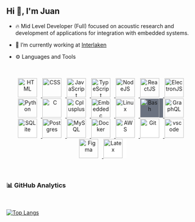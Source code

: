 <h2> Hi 👋, I'm Juan </h2>

<!--
**juanjgacosta/juanjgacosta** is a ✨ _special_ ✨ repository because its `README.md` (this file) appears on your GitHub profile.

Here are some ideas to get you started:

- 🔭 I’m currently working on ...
- 🌱 I’m currently learning ...
- 👯 I’m looking to collaborate on ...
- 🤔 I’m looking for help with ...
- 💬 Ask me about C/C++, JavaScript, HTML, CSS, Python, Linux, Embedded Linux
- 📫 How to reach me: ...
- 😄 Pronouns: ...
- ⚡ Fun fact: ...
-->

- 🔥 Mid Level Developer (Full) focused on acoustic research and development of applications for integration with embedded systems.

- 🔭 I’m currently working at <a href="https://caaas.com.br/">Interlaken</a>

- ⚙️ Languages and Tools

<br>
<br>

<div align="center">
    <!-- HTML -->
  <a href="https://developer.mozilla.org/en-US/docs/Web/HTML" target="_blank" rel="noreferrer">
      <img  alt="HTML" height="50px" style="padding-right:10px;" src="https://cdn.jsdelivr.net/gh/devicons/devicon/icons/html5/html5-original.svg"/>
  </a>
  <!-- CSS -->
  <a href="https://developer.mozilla.org/en-US/docs/Web/CSS" target="_blank" rel="noreferrer">
      <img  alt="CSS" height="50px" style="padding-right:10px;" src="https://cdn.jsdelivr.net/gh/devicons/devicon/icons/css3/css3-original.svg"/>
  </a>
  <!-- JavaScript -->
  <a href="https://developer.mozilla.org/en-US/docs/Web/JavaScript" target="_blank" rel="noreferrer">
      <img  alt="JavaScript" height="50px" style="padding-right:10px;" src="https://cdn.jsdelivr.net/gh/devicons/devicon/icons/javascript/javascript-plain.svg"/>
  </a>
  <!-- TypeScript -->
  <a href="https://www.typescriptlang.org/" target="_blank" rel="noreferrer">
      <img  alt="TypeScript" height="50px" style="padding-right:10px; ;" src="https://cdn.jsdelivr.net/gh/devicons/devicon/icons/typescript/typescript-plain.svg"/>
  </a>
  <!-- Node JS -->
  <a href="https://nodejs.org/en/" target="_blank" rel="noreferrer">
      <img  alt="NodeJS" height="50px" style="padding-right:10px;" src="https://cdn.jsdelivr.net/gh/devicons/devicon/icons/nodejs/nodejs-original.svg"/>
  </a>
    <!-- React JS -->
  <a href="https://reactjs.org/" target="_blank" rel="noreferrer">
      <img  alt="ReactJS" height="50px" style="padding-right:10px;" src="https://cdn.jsdelivr.net/gh/devicons/devicon/icons/react/react-original.svg" />
  </a>
    <!-- Electron JS -->
  <a href="https://www.electronjs.org/" target="_blank" rel="noreferrer">
      <img  alt="ElectronJS" height="50px" style="padding-right:10px;" src="https://cdn.jsdelivr.net/gh/devicons/devicon/icons/electron/electron-original.svg" />
  </a>
  <!-- Python -->
  <a href="https://www.python.org/" target="_blank" rel="noreferrer">
      <img  alt="Python" height="50px" style="padding-right:10px;" src="https://cdn.jsdelivr.net/gh/devicons/devicon/icons/python/python-original.svg"/>
  </a>
  <!-- C -->
  <a href="https://www.cprogramming.com/" target="_blank" rel="noreferrer">
      <img  alt="C" height="50px" style="padding-right:10px;" src="https://cdn.jsdelivr.net/gh/devicons/devicon/icons/c/c-original.svg"/>
  </a>
  <!-- C++ -->
  <a href="https://cplusplus.com/" target="_blank" rel="noreferrer">
      <img  alt="Cplusplus" height="50px" style="padding-right:10px;" src="https://cdn.jsdelivr.net/gh/devicons/devicon/icons/cplusplus/cplusplus-original.svg"/>
  </a>
  <!-- Embedded C -->
  <a href="https://www.geeksforgeeks.org/embedded-c/" target="_blank" rel="noreferrer">
      <img  alt="Embeddedc" height="50px" style="padding-right:10px;" src="https://cdn.jsdelivr.net/gh/devicons/devicon/icons/embeddedc/embeddedc-original-wordmark.svg"/>
  </a>
  <!-- Linux -->
  <a href="https://www.gnu.org/software/bash/" target="_blank" rel="noreferrer">
      <img  alt="Linux" height="50px" style="padding-right:10px;" src="https://cdn.jsdelivr.net/gh/devicons/devicon/icons/linux/linux-original.svg"/>
  </a>
  <!-- Bash -->
  <a href="https://www.gnu.org/software/bash/" target="_blank" rel="noreferrer">
      <img  alt="Bash" height="50px" style="padding-right:10px; background-color:rgb(107 114 128);" src="https://cdn.jsdelivr.net/gh/devicons/devicon/icons/bash/bash-original.svg"/>
  </a>
  <!-- GraphQL -->
  <a href="https://www.graphql.com/" target="_blank" rel="noreferrer">
      <img  alt="GraphQL" height="50px" style="padding-right:10px;" src="https://cdn.jsdelivr.net/gh/devicons/devicon/icons/graphql/graphql-plain-wordmark.svg"/>
  </a>
  <!-- SQLite -->
  <a href="https://www.sqlite.org/index.html" target="_blank" rel="noreferrer">
      <img  alt="SQLite" height="50px" style="padding-right:10px; background-color:white;" src="https://cdn.jsdelivr.net/gh/devicons/devicon/icons/sqlite/sqlite-original-wordmark.svg"/>
  </a>
  <!-- Postgres -->
  <a href="https://www.postgresql.org/" target="_blank" rel="noreferrer">
      <img  alt="Postgres" height="50px" style="padding-right:10px;" src="https://cdn.jsdelivr.net/gh/devicons/devicon/icons/postgresql/postgresql-original-wordmark.svg"/>
  </a>
  <!-- MySQL -->
  <a href="https://www.mysql.com/" target="_blank" rel="noreferrer">
      <img  alt="MySQL" height="50px" style="padding-right:10px;" src="https://cdn.jsdelivr.net/gh/devicons/devicon/icons/mysql/mysql-original-wordmark.svg"/>
  </a>
  <!-- Docker -->
  <a href="https://www.docker.com/" target="_blank" rel="noreferrer">
      <img  alt="Docker" height="50px" style="padding-right:10px;" src="https://cdn.jsdelivr.net/gh/devicons/devicon/icons/docker/docker-plain-wordmark.svg"/>
  </a>
  <!-- AWS -->
  <a href="https://aws.amazon.com/" target="_blank" rel="noreferrer">
      <img  alt="AWS" height="50px" style="padding-right:10px; background-color:white" src="https://cdn.jsdelivr.net/gh/devicons/devicon/icons/amazonwebservices/amazonwebservices-original-wordmark.svg"/>
  </a>
  <!-- Git -->
  <a href="https://git-scm.com//" target="_blank" rel="noreferrer">
      <img  alt="Git" height="50px" style="padding-right:10px; background-color:white" src="https://cdn.jsdelivr.net/gh/devicons/devicon/icons/git/git-original-wordmark.svg"/>
  </a>
  <!-- Visual Studio Code -->
  <a href="https://code.visualstudio.com/" target="_blank" rel="noreferrer">
      <img  alt="vscode" height="50px" style="padding-right:10px;"src="https://cdn.jsdelivr.net/gh/devicons/devicon/icons/vscode/vscode-original.svg"/>
  </a>
  <!-- Figma -->
  <a href="https://www.figma.com/" target="_blank" rel="noreferrer">
      <img  alt="Figma" height="50px" style="padding-right:10px;" src="https://cdn.jsdelivr.net/gh/devicons/devicon/icons/figma/figma-original.svg"/> 
  </a>
  <!-- LaTeX -->
  <a href="https://www.latex-project.org/" target="_blank" rel="noreferrer">
      <img  alt="Latex" height="50px" style="padding-right:10px; background-color:white;" src="https://cdn.jsdelivr.net/gh/devicons/devicon/icons/latex/latex-original.svg"/> 
  </a>
</div>

<br>
<br>
<h3>
📊 GitHub Analytics
</h3>

<br>

[![Top Langs](https://github-readme-stats.vercel.app/api/top-langs/?username=juanjgacosta&hide=scss&langs_count=7)](https://github.com/juanjgacosta/github-readme-stats)
